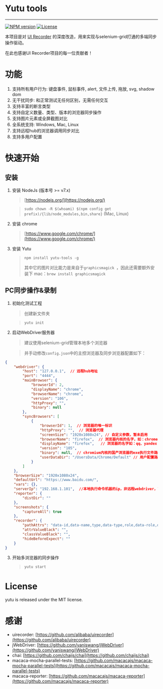 # Yutu tools

---


[![NPM version](https://img.shields.io/npm/v/uirecorder.svg?style=flat-square)](https://www.npmjs.com/package/yutu-tools)
[![License](https://img.shields.io/npm/l/uirecorder.svg?style=flat-square)](https://www.npmjs.com/package/yutu-tools)

本项目是对 [UI Recorder](https://github.com/alibaba/uirecorder) 的深度改造，用来实现与selenium-grid打通的多端同步操作驱动。

在此也感谢UI Recorder项目的每一位贡献者！

# 功能

1. 支持所有用户行为: 键盘事件, 鼠标事件, alert, 文件上传, 拖放, svg, shadow dom
2. 无干扰同步: 和正常测试无任何区别，无需任何交互
3. 支持丰富的断言类型
4. 支持自定义数量、类型、版本的浏览器同步操作
5. 支持图片元素或全屏截图对比
6. 全系统支持: Windows, Mac, Linux
7. 支持远程hub的浏览器调用同步对比
8. 支持多用户配置

# 快速开始

## 安装

1. 安装 NodeJs (版本号 >= v7.x)

   > [https://nodejs.org/](https://nodejs.org/)

   > `sudo chown -R $(whoami) $(npm config get prefix)/{lib/node_modules,bin,share}` (Mac, Linux)

2. 安装 chrome

   > [https://www.google.com/chrome/](https://www.google.com/chrome/)

3. 安装 Yutu

   > `npm install yutu-tools -g`
   >
   > 其中它的图片对比能力是来自于```graphicsmagick ```，因此还需要额外安装下
   mac：```brew install graphicsmagick```

## PC同步操作&录制

1. 初始化测试工程

   > 创建新文件夹

   > `yutu init`

2. 启动WebDriver服务器
   > 建议使用selenium-grid管理本地多个浏览器

   > 并手动修改```config.json```中的主控浏览器及同步浏览器配置如下：

```json
{
    "webdriver": {
        "host": "127.0.0.1",  // 远程hub地址
        "port": "4444",
        "mainBrowser": {
            "browserId": 2,
            "displayName": "chrome",
            "browserName": "chrome",
            "version": "106",
            "httpProxy": "",
            "binary": null
        },
        "syncBrowsers": [
            {
                "browserId": 1,  // 浏览器的唯一标识
                "httpProxy": "",  // 浏览器代理
                "screenSize": "1920x1080x24", // 自定义参数，暂未启用
                "browserName": "firefox",  // 浏览器内核的名字，如：chrome、firefox
                "displayName": "firefox",   // 浏览器的名字如：qq、yandex
                "version": "105",
                "binary": null,  // chromium内核的国产浏览器的exe执行文件路径
                "userDataDir": "/UsersData/Chrome/Default" // 用户配置路径，macos的原始数据在/Users/xxx/Library/Application Support/Google/Chrome，可以复制出来用
            }
        ]
    },
    "browserSize": "1920x1080x24",
    "defaultUrl": "https://www.baidu.com/",
    "vars": {},
    "serverIp": "192.168.1.101",  //本地执行命令机器的ip，非远程webdriver，可以使用127.0.0.1
    "reporter": {
        "distDir": ""
    },
    "screenshots": {
        "captureAll": true
    },
    "recorder": {
        "pathAttrs": "data-id,data-name,type,data-type,role,data-role,data-value",
        "attrValueBlack": "",
        "classValueBlack": "",
        "hideBeforeExpect": ""
    }
}
```

3. 开始多浏览器的同步操作

    > `yutu start`


# License

yutu is released under the MIT license.

# 感谢

* uirecorder: [https://github.com/alibaba/uirecorder](https://github.com/alibaba/uirecorder)
* jWebDriver: [https://github.com/yaniswang/jWebDriver](https://github.com/yaniswang/jWebDriver)
* chai: [https://github.com/chaijs/chai](https://github.com/chaijs/chai)
* macaca-mocha-parallel-tests: [https://github.com/macacajs/macaca-mocha-parallel-tests](https://github.com/macacajs/macaca-mocha-parallel-tests)
* macaca-reporter: [https://github.com/macacajs/macaca-reporter](https://github.com/macacajs/macaca-reporter)
